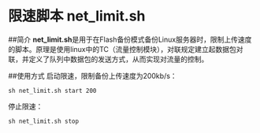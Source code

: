 # 限速脚本 net_limit.sh
##简介
**net_limit.sh**是用于在Flash备份模式备份Linux服务器时，限制上传速度的脚本。原理是使用linux中的TC（流量控制模块），对联规定建立起数据包对联，并定义了队列中数据包的发送方式，从而实现对流量的控制。

##使用方式
启动限速，限制备份上传速度为200kb/s：

```
sh net_limit.sh start 200
```

停止限速：

```
sh net_limit.sh stop
```

